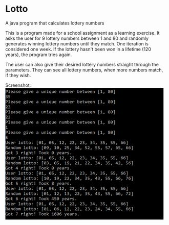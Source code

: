 # Lotto
A java program that calculates lottery numbers

This is a program made for a school assignment as a learning exercise. It asks the user for 9 lottery numbers between 1 and 80 and randomly generates winning lottery numbers until they match. One iteration is considered one week. If the lottery hasn't been won in a lifetime (120 years), the program tries again.

The user can also give their desired lottery numbers straight through the parameters. They can see all lottery numbers, when more numbers match, if they wish.

Screenshot:
![screenshot](https://github.com/attealalahti/Lotto/blob/main/images/screenshot.png)
